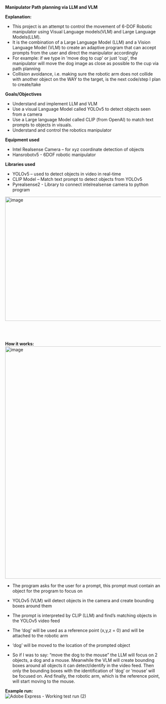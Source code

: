 **Manipulator Path planning via LLM and VLM**

**Explanation:**
- This project is an attempt to control the movement of 6-DOF Robotic manipulator using Visual Language models(VLM) and Large Language Models(LLM).
-	It is the combination of a Large Language Model (LLM) and a Vision Language Model (VLM) to create an adaptive program that can accept prompts from the user and direct the manipulator accordingly
-	For example: if we type in 'move dog to cup' or just 'cup', the manipulator will move the dog image as close as possible to the cup via path planning
-	Collision avoidance, i.e. making sure the robotic arm does not collide with another object on the WAY to the target, is the next code/step I plan to create/take

**Goals/Objectives**
- Understand and implement LLM and VLM
- Use a visual Language Model called YOLOv5 to detect objects seen from a camera
- Use a Large language Model called CLIP (from OpenAI) to match text prompts to objects in visuals.
- Understand and control the robotics manipulator

**Equipment used**
- Intel Realsense Camera – for xyz coordinate detection of objects
- Hansrobotv5 - 6DOF robotic manipulator

**Libraries used**
- YOLOv5 – used to detect objects in video in real-time 
- CLIP Model – Match text prompt to detect objects from YOLOv5 
- Pyrealsense2 - Library to connect intelrealsense camera to python program
<img width="600" height="400" alt="image" src="https://github.com/user-attachments/assets/8cc6ef8c-e4b7-45d3-834c-2d537ba1ef30" />


<br>
<br>
<br>
<br>


**How it works:**
<img width="1756" height="748" alt="image" src="https://github.com/user-attachments/assets/6bc0230c-8fa3-4c8d-b8e9-a11b4118b48b" />
-	The program asks for the user for a prompt, this prompt must contain an object for the program to focus on
-	YOLOv5 (VLM) will detect objects in the camera and create bounding boxes around them
- The prompt is interpreted by CLIP (LLM) and find’s matching objects in the YOLOv5 video feed

- The ‘dog’ will be used as a reference point (x,y,z = 0) and will be attached to the robotic arm
- ‘dog’ will be moved to the location of the prompted object
- So if I was to say: “move the dog to the mouse” the LLM will focus on 2 objects, a dog and a mouse. Meanwhile the VLM will create bounding boxes around all objects it can detect/identify in the video feed. Then only the bounding boxes with the identification of ‘dog’ or ‘mouse’ will be focused on. And finally, the robotic arm, which is the reference point, will start moving to the mouse.


**Example run:**
<br>
![Adobe Express - Working test run (2)](https://github.com/user-attachments/assets/50bebfc6-4ae9-447d-aad9-c1abe6507192)
